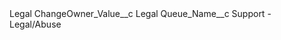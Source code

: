 <?xml version="1.0" encoding="UTF-8"?>
<CustomMetadata xmlns="http://soap.sforce.com/2006/04/metadata" xmlns:xsi="http://www.w3.org/2001/XMLSchema-instance" xmlns:xsd="http://www.w3.org/2001/XMLSchema">
    <label>Legal</label>
    <values>
        <field>ChangeOwner_Value__c</field>
        <value xsi:type="xsd:string">Legal</value>
    </values>
    <values>
        <field>Queue_Name__c</field>
        <value xsi:type="xsd:string">Support - Legal/Abuse</value>
    </values>
</CustomMetadata>
